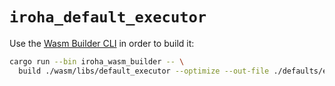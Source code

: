 # `iroha_default_executor`

Use the [Wasm Builder CLI](../../../crates/iroha_wasm_builder) in order to build it:

```bash
cargo run --bin iroha_wasm_builder -- \
  build ./wasm/libs/default_executor --optimize --out-file ./defaults/executor.wasm
```
